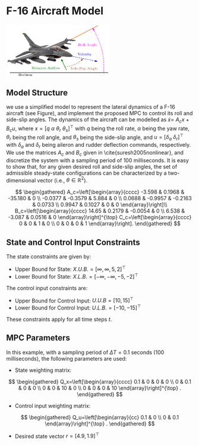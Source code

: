# F-16 Aircraft Model

<img src="Pics/F16.png" alt="Welcome Image" style="width:55%;">

## Model Structure

 we use a simplified model to represent the lateral dynamics of a F-16 aircraft (see Figure), and implement the proposed MPC to control its roll and side-slip angles. The dynamics of the aircraft can be modelled as $\dot{x}=$ $A_c x+B_c u$, where $x=\left[q~\alpha~\theta_r~\theta_s\right]^{\top}$ with $q$ being the roll rate, $\alpha$ being the yaw rate, $\theta_r$ being the roll angle, and $\theta_s$ being the side-slip angle, and $u=\left[\delta_a~\delta_r\right]^{\top}$ with $\delta_a$ and $\delta_r$ being aileron and rudder deflection commands, respectively. We use the matrices $A_c$ and $B_c$ given in \cite{suresh2005nonlinear}, and discretize the system with a sampling period of $100$ milliseconds. It is easy to show that, for any given desired roll and side-slip angles, the set of admissible steady-state configurations can be characterized by a two-dimensional vector (i.e., $\theta\in\mathbb{R}^2$). 


$$
\begin{gathered}
A_c=\left[\begin{array}{cccc}
-3.598 & 0.1968 & -35.180 & 0 \\
-0.0377 & -0.3579 & 5.884 & 0 \\
0.0688 & -0.9957 & -0.2163 & 0.0733 \\
0.9947 & 0.1027 & 0 & 0
\end{array}\right]\\
B_c=\left[\begin{array}{cccc}
14.65 & 0.2179 & -0.0054 & 0 \\
6.538 & -3.087 & 0.0516 & 0
\end{array}\right]^{\top}
C_c=\left[\begin{array}{cccc}
0 & 0 & 1 & 0 \\
0 & 0 & 0 & 1 
\end{array}\right].
\end{gathered}
$$

## State and Control Input Constraints

The state constraints are given by:

- Upper Bound for State: $X.U.B. = [\infty, \infty, 5, 2]^\top$
- Lower Bound for State: $X.L.B. = [-\infty, -\infty, -5, -2]^\top$

The control input constraints are:

- Upper Bound for Control Input: $U.U.B = [10, 15]^\top$
- Lower Bound for Control Input: $U.L.B. = [-10, -15]^\top$

These constraints apply for all time steps $t$.

## MPC Parameters

In this example, with a sampling period of $\Delta T = 0.1$ seconds (100 milliseconds), the following parameters are used:

- State weighting matrix:  


$$
\begin{gathered}
Q_x=\left[\begin{array}{cccc}
0.1 & 0 & 0 & 0 \\
0 & 0.1 & 0 & 0 \\
0 & 0 & 10 & 0 \\
0 & 0 & 0 & 10 
\end{array}\right]^{\top} .
\end{gathered}
$$

- Control input weighting matrix:  

$$
\begin{gathered}
Q_u=\left[\begin{array}{cc}
0.1 & 0 \\
0 & 0.1 
\end{array}\right]^{\top} .
\end{gathered}
$$

- Desired state vector $r = [4.9, 1.9]^\top$
